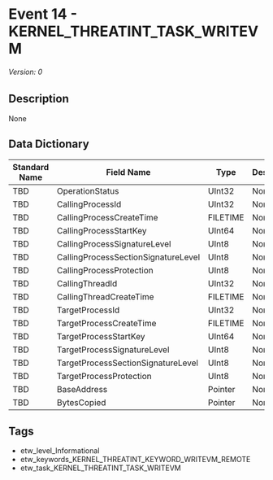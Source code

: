 # Event 14 - KERNEL_THREATINT_TASK_WRITEVM
###### Version: 0

## Description
None

## Data Dictionary
|Standard Name|Field Name|Type|Description|Sample Value|
|---|---|---|---|---|
|TBD|OperationStatus|UInt32|None|`None`|
|TBD|CallingProcessId|UInt32|None|`None`|
|TBD|CallingProcessCreateTime|FILETIME|None|`None`|
|TBD|CallingProcessStartKey|UInt64|None|`None`|
|TBD|CallingProcessSignatureLevel|UInt8|None|`None`|
|TBD|CallingProcessSectionSignatureLevel|UInt8|None|`None`|
|TBD|CallingProcessProtection|UInt8|None|`None`|
|TBD|CallingThreadId|UInt32|None|`None`|
|TBD|CallingThreadCreateTime|FILETIME|None|`None`|
|TBD|TargetProcessId|UInt32|None|`None`|
|TBD|TargetProcessCreateTime|FILETIME|None|`None`|
|TBD|TargetProcessStartKey|UInt64|None|`None`|
|TBD|TargetProcessSignatureLevel|UInt8|None|`None`|
|TBD|TargetProcessSectionSignatureLevel|UInt8|None|`None`|
|TBD|TargetProcessProtection|UInt8|None|`None`|
|TBD|BaseAddress|Pointer|None|`None`|
|TBD|BytesCopied|Pointer|None|`None`|

## Tags
* etw_level_Informational
* etw_keywords_KERNEL_THREATINT_KEYWORD_WRITEVM_REMOTE
* etw_task_KERNEL_THREATINT_TASK_WRITEVM